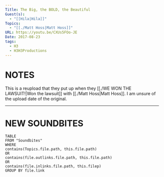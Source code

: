 ```yaml
---
Title: The Big, the BOLD, the Beautiful
Guest(s):
  - "[[Hila|Hila]]"
Topics:
  - "[[./Matt Hoss|Matt Hoss]]"
URL: https://youtu.be/CXUs5FOo-JE
Date: 2017-08-23
tags:
  - H3
  - H3H3Productions
---
```

# NOTES
This is a reupload that they put up when they [[./WE WON THE LAWSUIT!|Won the lawsuit]] with [[./Matt Hoss|Matt Hoss]]. I am unsure of the upload date of the original.

___
# NEW SOUNDBITES
``` dataview
TABLE
FROM "Soundbites"
WHERE 
contains(Topics.file.path, this.file.path) 
OR 
contains(file.outlinks.file.path, this.file.path)
OR
contains(file.inlinks.file.path, this.filep)
GROUP BY file.link
```
